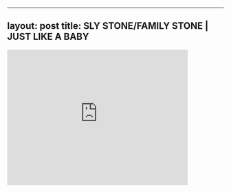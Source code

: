 

---
layout: post
title: SLY STONE/FAMILY STONE | JUST LIKE A BABY
---


<iframe width="420" height="315" src="http://www.youtube.com/embed/sU9uHelOvVQ" frameborder="0" allowfullscreen></iframe>

